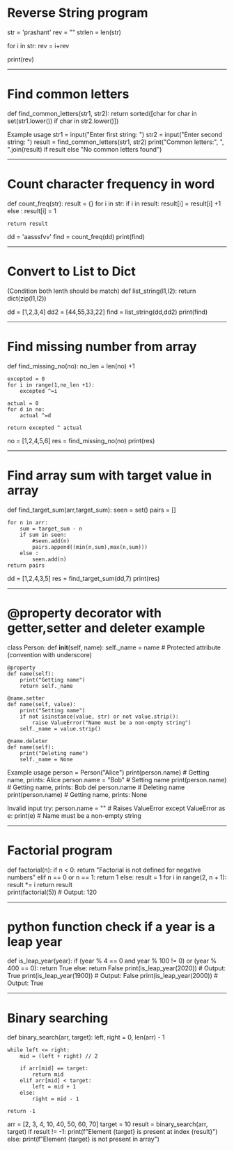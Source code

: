 # Reverse String program

str = 'prashant'
rev = ""
strlen = len(str)
 
for i in str: 
    rev = i+rev
    
print(rev)

----------------------------------
# Find common letters
def find_common_letters(str1, str2):
    return sorted([char for char in set(str1.lower()) if char in str2.lower()]) 

Example usage
str1 = input("Enter first string: ")
str2 = input("Enter second string: ")
result = find_common_letters(str1, str2)
print("Common letters:", ", ".join(result) if result else "No common letters found")

--------------------------------------------

# Count character frequency in word
def count_freq(str):
    result = {}
    for i in str:
        if i in result:
            result[i] = result[i] +1
        else :
            result[i] = 1
    
    return result
    
dd = 'aasssfvv'
find = count_freq(dd)
print(find)

-----------------------------------------------------------------

# Convert to List to Dict
 (Condition both lenth should be match)
def list_string(l1,l2):
    return dict(zip(l1,l2))
    
dd = [1,2,3,4]
dd2 = [44,55,33,22]
find = list_string(dd,dd2)
print(find)

-------------------------------------------------------------
# Find missing number from array
def find_missing_no(no):
    no_len = len(no) +1
    
    excepted = 0
    for i in range(1,no_len +1):
        excepted ^=i
    
    actual = 0
    for d in no:
        actual ^=d

    return excepted ^ actual
    

no = [1,2,4,5,6]
res = find_missing_no(no)
print(res)

---------------------------------------------------------------
# Find array sum with target value in array

def find_target_sum(arr,target_sum):
    seen = set()
    pairs = []
    
    for n in arr:
        sum = target_sum - n
        if sum in seen:
            #seen.add(n)
            pairs.append((min(n,sum),max(n,sum)))
        else :
            seen.add(n)
    return pairs


dd = [1,2,4,3,5]
res = find_target_sum(dd,7)
print(res)

--------------------------------------------------------------------
# @property decorator with getter,setter and deleter example
class Person:
    def __init__(self, name):
        self._name = name  # Protected attribute (convention with underscore)

    @property
    def name(self):
        print("Getting name")
        return self._name

    @name.setter
    def name(self, value):
        print("Setting name")
        if not isinstance(value, str) or not value.strip():
            raise ValueError("Name must be a non-empty string")
        self._name = value.strip()

    @name.deleter
    def name(self):
        print("Deleting name")
        self._name = None

  Example usage
person = Person("Alice")
print(person.name)  # Getting name, prints: Alice
person.name = "Bob"  # Setting name
print(person.name)  # Getting name, prints: Bob
del person.name  # Deleting name
print(person.name)  # Getting name, prints: None

  Invalid input
try:
    person.name = ""  # Raises ValueError
except ValueError as e:
    print(e)  # Name must be a non-empty string

---------------------------------------------------------
# Factorial program
def factorial(n):
    if n < 0:
        return "Factorial is not defined for negative numbers"
    elif n == 0 or n == 1:
        return 1
    else:
        result = 1
        for i in range(2, n + 1):
            result *= i
        return result  
print(factorial(5))  # Output: 120

---------------------------------------------------------

# python function check if a year is a leap year
def is_leap_year(year):
    if (year % 4 == 0 and year % 100 != 0) or (year % 400 == 0):
        return True
    else:
        return False
print(is_leap_year(2020))  # Output: True
print(is_leap_year(1900))  # Output: False
print(is_leap_year(2000))  # Output: True

--------------------------------------------------------
# Binary searching
def binary_search(arr, target):
    left, right = 0, len(arr) - 1
    
    while left <= right:
        mid = (left + right) // 2
        
        if arr[mid] == target:
            return mid
        elif arr[mid] < target:
            left = mid + 1
        else:
            right = mid - 1
            
    return -1


arr = [2, 3, 4, 10, 40, 50, 60, 70]
target = 10
result = binary_search(arr, target)
if result != -1:
    print(f"Element {target} is present at index {result}")
else:
    print(f"Element {target} is not present in array")


